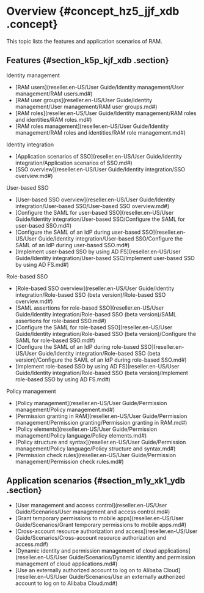 # Overview {#concept_hz5_jjf_xdb .concept}

This topic lists the features and application scenarios of RAM.

## Features {#section_k5p_kjf_xdb .section}

Identity management

-   [RAM users](reseller.en-US/User Guide/Identity management/User management/RAM users.md#)
-   [RAM user groups](reseller.en-US/User Guide/Identity management/User management/RAM user groups.md#)
-   [RAM roles](reseller.en-US/User Guide/Identity management/RAM roles and identities/RAM roles.md#)
-   [RAM roles management](reseller.en-US/User Guide/Identity management/RAM roles and identities/RAM role management.md#)

Identity integration

-   [Application scenarios of SSO](reseller.en-US/User Guide/Identity integration/Application scenarios of SSO.md#)
-   [SSO overview](reseller.en-US/User Guide/Identity integration/SSO overview.md#)

User-based SSO

-   [User-based SSO overview](reseller.en-US/User Guide/Identity integration/User-based SSO/User-based SSO overview.md#)
-   [Configure the SAML for user-based SSO](reseller.en-US/User Guide/Identity integration/User-based SSO/Configure the SAML for user-based SSO.md#)
-   [Configure the SAML of an IdP during user-based SSO](reseller.en-US/User Guide/Identity integration/User-based SSO/Configure the SAML of an IdP during user-based SSO.md#)
-   [Implement user-based SSO by using AD FS](reseller.en-US/User Guide/Identity integration/User-based SSO/Implement user-based SSO by using AD FS.md#)

Role-based SSO

-   [Role-based SSO overview](reseller.en-US/User Guide/Identity integration/Role-based SSO (beta version)/Role-based SSO overview.md#)
-   [SAML assertions for role-based SSO](reseller.en-US/User Guide/Identity integration/Role-based SSO (beta version)/SAML assertions for role-based SSO.md#)
-   [Configure the SAML for role-based SSO](reseller.en-US/User Guide/Identity integration/Role-based SSO (beta version)/Configure the SAML for role-based SSO.md#)
-   [Configure the SAML of an IdP during role-based SSO](reseller.en-US/User Guide/Identity integration/Role-based SSO (beta version)/Configure the SAML of an IdP during role-based SSO.md#)
-   [Implement role-based SSO by using AD FS](reseller.en-US/User Guide/Identity integration/Role-based SSO (beta version)/Implement role-based SSO by using AD FS.md#)

Policy management

-   [Policy management](reseller.en-US/User Guide/Permission management/Policy management.md#)
-   [Permission granting in RAM](reseller.en-US/User Guide/Permission management/Permission granting/Permission granting in RAM.md#)
-   [Policy elements](reseller.en-US/User Guide/Permission management/Policy language/Policy elements.md#)
-   [Policy structure and syntax](reseller.en-US/User Guide/Permission management/Policy language/Policy structure and syntax.md#)
-   [Permission check rules](reseller.en-US/User Guide/Permission management/Permission check rules.md#)

## Application scenarios {#section_m1y_xk1_ydb .section}

-   [User management and access control](reseller.en-US/User Guide/Scenarios/User management and access control.md#)
-   [Grant temporary permissions to mobile apps](reseller.en-US/User Guide/Scenarios/Grant temporary permissions to mobile apps.md#)
-   [Cross-account resource authorization and access](reseller.en-US/User Guide/Scenarios/Cross-account resource authorization and access.md#)
-   [Dynamic identity and permission management of cloud applications](reseller.en-US/User Guide/Scenarios/Dynamic identity and permission management of cloud applications.md#)
-   [Use an externally authorized account to log on to Alibaba Cloud](reseller.en-US/User Guide/Scenarios/Use an externally authorized account to log on to Alibaba Cloud.md#)

